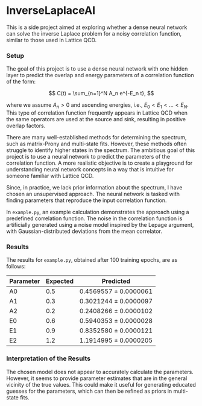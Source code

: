 # InverseLaplaceAI

This is a side project aimed at exploring whether a dense neural network can solve the inverse Laplace problem for a noisy correlation function, similar to those used in Lattice QCD.

### Setup

The goal of this project is to use a dense neural network with one hidden layer to predict the overlap and energy parameters of a correlation function of the form:

$$
C(t) = \sum_{n=1}^N A_n e^{-E_n t},
$$

where we assume $A_n > 0$ and ascending energies, i.e., $E_0 < E_1 < \dots < E_N$. This type of correlation function frequently appears in Lattice QCD when the same operators are used at the source and sink, resulting in positive overlap factors. 

There are many well-established methods for determining the spectrum, such as matrix-Prony and multi-state fits. However, these methods often struggle to identify higher states in the spectrum. The ambitious goal of this project is to use a neural network to predict the parameters of the correlation function. A more realistic objective is to create a playground for understanding neural network concepts in a way that is intuitive for someone familiar with Lattice QCD.

Since, in practice, we lack prior information about the spectrum, I have chosen an unsupervised approach. The neural network is tasked with finding parameters that reproduce the input correlation function.

In `example.py`, an example calculation demonstrates the approach using a predefined correlation function. The noise in the correlation function is artificially generated using a noise model inspired by the Lepage argument, with Gaussian-distributed deviations from the mean correlator.

### Results

The results for `example.py`, obtained after 100 training epochs, are as follows:


Parameter | Expected | Predicted
----------|----------|-----------------------
A0        | 0.5      | 0.4569557 ± 0.0000061
A1        | 0.3      | 0.3021244 ± 0.0000097 
A2        | 0.2      | 0.2408266 ± 0.0000102
E0        | 0.6      | 0.5940353 ± 0.0000028 
E1        | 0.9      | 0.8352580 ± 0.0000121
E2        | 1.2      | 1.1914995 ± 0.0000205



### Interpretation of the Results

The chosen model does not appear to accurately calculate the parameters. However, it seems to provide parameter estimates that are in the general vicinity of the true values. This could make it useful for generating educated guesses for the parameters, which can then be refined as priors in multi-state fits.
